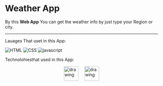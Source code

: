 # Weather App

By this **Web App** You can get the weather info by just type your Region or city.

---

Lauages That uset in this App:

![HTML](https://img.icons8.com/color/48/000000/html-5--v1.png)
![CSS](https://img.icons8.com/color/48/000000/css3.png)
![javascript](https://img.icons8.com/color/48/000000/javascript--v2.png)



Technolohiesthat used in this App:

<div style="display: flex; justify-content: center; align-items: center; gap: 20px;">
  <img src="https://cdn.worldvectorlogo.com/logos/next-js.svg" alt="drawing" width="48" height="48"/>
  <img src="https://axios-http.com/assets/logo.svg" alt="drawing" width="48" height="48"/>
</div>




